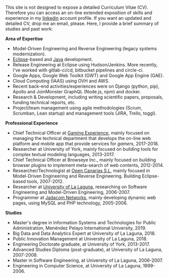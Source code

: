 This site is not designed to expose a detailed Curriculum Vitae (CV). Therefore you
can access an on-line extended exposition of skills and experience in my [linkedin](https://uk.linkedin.com/in/adolfosbh) account
profile. If you want an updated and detailed CV, drop me an email, please. Here, I provide a brief summary of studies and past work:

**Area of Expertise**

* Model-Driven Engineering and Reverse Engineering (legacy systems modernization).
* [Eclipse](https://eclipse.org)-based and [Java](https://www.oracle.com/java/index.html) development.
* Release Engineering at Eclipse using Hudson/Jenkins. More recently, I've worked with gitlab-ci/cd, bitbucket pipelines and circle-ci.
* Google Apps, Google Web Toolkit (GWT)  and Google App Engine (GAE).
* Cloud Computing (IAAS) using OVH and AWS.
* Recent back-end activities/experiences were on Django (python, pip), Apollo and JoinMonster GraphQL (Node.js, npm) and docker.
* Research & Development, including writing scientific papers, proposals, funding technical reports, etc.
* Project/team management using agile methodologies (Scrum, Scrumban, Lean startup) and management tools (JIRA, Trello, toggl).


**Professional Experience** 

* Chief Technical Officer at [Gaming Experience](https://gamingexp.com/), mainly focused on managing the technical department that develops the on-line web platform and mobile app that provide services for *gamers*, 2017-2018.
* Researcher at University of York, mainly focused on building tools for complex textual modeling languages, 2013-2017.
* Chief Technical Officer at Browseye Inc., mainly focused on building browser plugins to implement meta-search of web contents, 2012-2014. 
* Researcher/Technologist at [Open Canarias S.L](http://opencanarias.es/), mainly focused in Model-Driven Engineering and Reverse Engineering. Building Eclipse-based tools, 2007-2012. 
* Researcher at [University of La Laguna](http://www.ull.es/), researching on Software Engineering and Model-Driven Engineering, 2006-2007.
* Programmer at [Jadacom Networks](http://www.jadacom.com), mainly developing dynamic web pages, using MySQL and PHP technology, 2005-2006.

**Studies**

* Master's degree in Information Systems and Technologies for Public Administration, Menéndez Pelayo International University, 2019.
* Big Data and Data Analytics Expert at University of La Laguna, 2018.
* Public Innovation Management at University of La Laguna, 2018. 
* Engineering Doctorate graduate, at University of York, 2013-2017.
* Advanced Studies Diploma (post-graduate), at University of La Laguna, 2007-2008.
* Master in Software Engineering, at University of La Laguna, 2006-2007.
* Engineering in Computer Science, at University of La Laguna, 1999-2006.